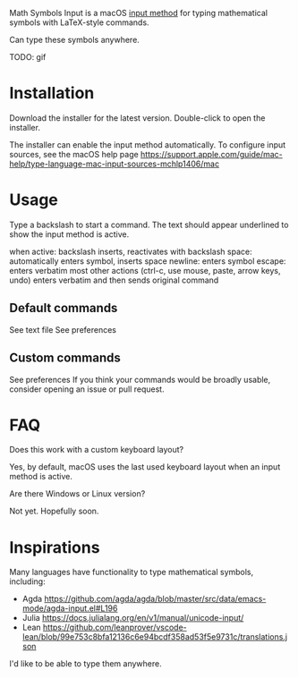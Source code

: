 Math Symbols Input is a macOS [input method](https://en.wikipedia.org/wiki/Input_method) for typing mathematical symbols with LaTeX-style commands.

Can type these symbols anywhere.

TODO: gif

# Installation

Download the installer for the latest version.
Double-click to open the installer.

The installer can enable the input method automatically. To configure input sources, see the macOS help page
https://support.apple.com/guide/mac-help/type-language-mac-input-sources-mchlp1406/mac

# Usage

Type a backslash to start a command. The text should appear underlined to show the input method is active.

when active:
backslash inserts, reactivates with backslash
space: automatically enters symbol, inserts space
newline: enters symbol
escape: enters verbatim
most other actions (ctrl-c, use mouse, paste, arrow keys, undo) enters verbatim and then sends original command

## Default commands

See text file
See preferences

## Custom commands

See preferences
If you think your commands would be broadly usable, consider opening an issue or pull request.

# FAQ

Does this work with a custom keyboard layout?

Yes, by default, macOS uses the last used keyboard layout when an input method is active.

Are there Windows or Linux version?

Not yet. Hopefully soon.

# Inspirations

Many languages have functionality to type mathematical symbols, including:

* Agda https://github.com/agda/agda/blob/master/src/data/emacs-mode/agda-input.el#L196
* Julia https://docs.julialang.org/en/v1/manual/unicode-input/
* Lean https://github.com/leanprover/vscode-lean/blob/99e753c8bfa12136c6e94bcdf358ad53f5e9731c/translations.json

I'd like to be able to type them anywhere.
